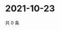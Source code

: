 # 2021-10-23

共 0 条

<!-- BEGIN -->
<!-- 最后更新时间 Sat Oct 23 2021 03:12:20 GMT+0800 (China Standard Time) -->

<!-- END -->
